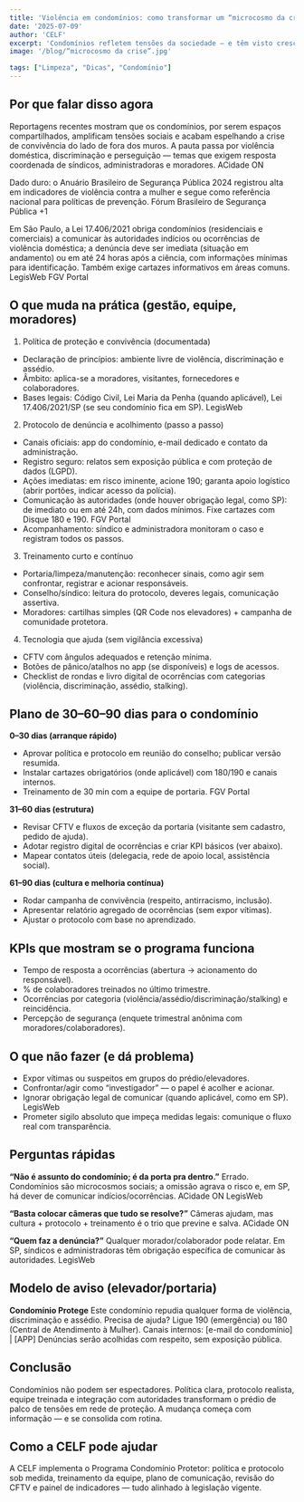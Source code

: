 ```yaml
---
title: 'Violência em condomínios: como transformar um “microcosmo da crise” em um pacto ativo de proteção'
date: '2025-07-09'
author: 'CELF'
excerpt: 'Condomínios refletem tensões da sociedade — e têm visto crescer casos de violência doméstica, racismo e stalking. Além de reconhecer o problema, a gestão precisa estruturar respostas: política clara, protocolos de denúncia e acolhimento, treinamento de equipe, comunicação com moradores e integração com autoridades. Em São Paulo, há dever legal de comunicar indícios de violência. Veja um plano prático para sair do discurso e proteger pessoas de verdade.'
image: '/blog/“microcosmo da crise”.jpg'

tags: ["Limpeza", "Dicas", "Condomínio"]
---
```


## Por que falar disso agora

Reportagens recentes mostram que os condomínios, por serem espaços compartilhados, amplificam tensões sociais e acabam espelhando a crise de convivência do lado de fora dos muros. A pauta passa por violência doméstica, discriminação e perseguição — temas que exigem resposta coordenada de síndicos, administradoras e moradores. 
ACidade ON

Dado duro: o Anuário Brasileiro de Segurança Pública 2024 registrou alta em indicadores de violência contra a mulher e segue como referência nacional para políticas de prevenção. 
Fórum Brasileiro de Segurança Pública
+1

Em São Paulo, a Lei 17.406/2021 obriga condomínios (residenciais e comerciais) a comunicar às autoridades indícios ou ocorrências de violência doméstica; a denúncia deve ser imediata (situação em andamento) ou em até 24 horas após a ciência, com informações mínimas para identificação. Também exige cartazes informativos em áreas comuns. 
LegisWeb
FGV Portal

## O que muda na prática (gestão, equipe, moradores)
1) Política de proteção e convivência (documentada)

*   Declaração de princípios: ambiente livre de violência, discriminação e assédio.
*   Âmbito: aplica-se a moradores, visitantes, fornecedores e colaboradores.
*   Bases legais: Código Civil, Lei Maria da Penha (quando aplicável), Lei 17.406/2021/SP (se seu condomínio fica em SP). 
LegisWeb

2) Protocolo de denúncia e acolhimento (passo a passo)

*   Canais oficiais: app do condomínio, e-mail dedicado e contato da administração.
*   Registro seguro: relatos sem exposição pública e com proteção de dados (LGPD).
*   Ações imediatas: em risco iminente, acione 190; garanta apoio logístico (abrir portões, indicar acesso da polícia).
*   Comunicação às autoridades (onde houver obrigação legal, como SP): de imediato ou em até 24h, com dados mínimos. Fixe cartazes com Disque 180 e 190. 
FGV Portal
*   Acompanhamento: síndico e administradora monitoram o caso e registram todos os passos.

3) Treinamento curto e contínuo

*   Portaria/limpeza/manutenção: reconhecer sinais, como agir sem confrontar, registrar e acionar responsáveis.
*   Conselho/síndico: leitura do protocolo, deveres legais, comunicação assertiva.
*   Moradores: cartilhas simples (QR Code nos elevadores) + campanha de comunidade protetora.

4) Tecnologia que ajuda (sem vigilância excessiva)

*   CFTV com ângulos adequados e retenção mínima.
*   Botões de pânico/atalhos no app (se disponíveis) e logs de acessos.
*   Checklist de rondas e livro digital de ocorrências com categorias (violência, discriminação, assédio, stalking).

## Plano de 30–60–90 dias para o condomínio

**0–30 dias (arranque rápido)**

*   Aprovar política e protocolo em reunião do conselho; publicar versão resumida.
*   Instalar cartazes obrigatórios (onde aplicável) com 180/190 e canais internos.
*   Treinamento de 30 min com a equipe de portaria. 
FGV Portal

**31–60 dias (estrutura)**

*   Revisar CFTV e fluxos de exceção da portaria (visitante sem cadastro, pedido de ajuda).
*   Adotar registro digital de ocorrências e criar KPI básicos (ver abaixo).
*   Mapear contatos úteis (delegacia, rede de apoio local, assistência social).

**61–90 dias (cultura e melhoria contínua)**

*   Rodar campanha de convivência (respeito, antirracismo, inclusão).
*   Apresentar relatório agregado de ocorrências (sem expor vítimas).
*   Ajustar o protocolo com base no aprendizado.

## KPIs que mostram se o programa funciona

*   Tempo de resposta a ocorrências (abertura → acionamento do responsável).
*   % de colaboradores treinados no último trimestre.
*   Ocorrências por categoria (violência/assédio/discriminação/stalking) e reincidência.
*   Percepção de segurança (enquete trimestral anônima com moradores/colaboradores).

## O que não fazer (e dá problema)

*   Expor vítimas ou suspeitos em grupos do prédio/elevadores.
*   Confrontar/agir como “investigador” — o papel é acolher e acionar.
*   Ignorar obrigação legal de comunicar (quando aplicável, como em SP). 
LegisWeb
*   Prometer sigilo absoluto que impeça medidas legais: comunique o fluxo real com transparência.

## Perguntas rápidas

**“Não é assunto do condomínio; é da porta pra dentro.”**
Errado. Condomínios são microcosmos sociais; a omissão agrava o risco e, em SP, há dever de comunicar indícios/ocorrências. 
ACidade ON
LegisWeb

**“Basta colocar câmeras que tudo se resolve?”**
Câmeras ajudam, mas cultura + protocolo + treinamento é o trio que previne e salva. 
ACidade ON

**“Quem faz a denúncia?”**
Qualquer morador/colaborador pode relatar. Em SP, síndicos e administradoras têm obrigação específica de comunicar às autoridades. 
LegisWeb

## Modelo de aviso (elevador/portaria)

**Condomínio Protege**
Este condomínio repudia qualquer forma de violência, discriminação e assédio.
Precisa de ajuda? Ligue 190 (emergência) ou 180 (Central de Atendimento à Mulher).
Canais internos: [e-mail do condomínio] | [APP]
Denúncias serão acolhidas com respeito, sem exposição pública.

## Conclusão

Condomínios não podem ser espectadores. Política clara, protocolo realista, equipe treinada e integração com autoridades transformam o prédio de palco de tensões em rede de proteção. A mudança começa com informação — e se consolida com rotina.

## Como a CELF pode ajudar

A CELF implementa o Programa Condomínio Protetor: política e protocolo sob medida, treinamento da equipe, plano de comunicação, revisão do CFTV e painel de indicadores — tudo alinhado à legislação vigente.
